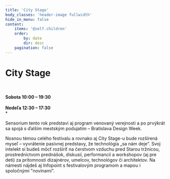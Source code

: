 ```yaml
---
title: 'City Stage'
body_classes: 'header-image fullwidth'
hide_in_menu: false
content:
    items: '@self.children'
    order:
        by: date
        dir: desc
    pagination: false
---
```


# City Stage
<br>

**Sobota 10:00 – 19:30**<br>
<br>
**Nedeľa 12:30 – 17:30**<br>*
<br>

Sensorium tento rok predstaví aj program venovaný verejnosti a po prvýkrát sa spojá s ďalším mestským podujatím – Bratislava Design Week. 

Nosnou témou celého festivalu a rovnako aj City Stage-u bude rozšírená myseľ – vyvrátenie pasívnej predstavy, že technológia „sa nám deje”. Svoj intelekt si budeš môcť rozšíriť na čerstvom vzduchu pred Starou tržnicou, prostredníctvom prednášok, diskusií, performancií a workshopov (aj pre deti) za prítomnosti dizajnérov, umelcov, technológov či architektov. Na námestí nájdeš aj Infopoint s festivalovým programom a mapou i spoločnými "novinami".   